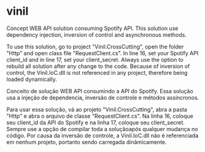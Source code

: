 # vinil
Concept WEB API solution consuming Spotify API.
This solution use dependency injection, inversion of control and asynchronous methods.

To use this solution, go to project "Vinil.CrossCutting", open the folder "Http" and open class file "RequestClient.cs". In line 16, set your Spotify API client_id and in line 17, set your client_secret. Always use the option to rebuild all solution after any change to the code. Because of inversion of control, the Vinil.IoC.dll is not referenced in any project, therefore being loaded dynamically.

Conceito de solução WEB API consumindo a API do Spotify.
Essa solução usa a injeção de dependencia, inversão de controle e métodos assíncronos.

Para usar essa solução, vá ao projeto "Vinil.CrossCutting", abra a pasta "Http" e abra o arquivo de classe "RequestClient.cs". Na linha 16, coloque seu client_id da API do Spotify e na linha 17, coloque seu client_secret. Sempre use a opção de compilar toda a soluçãoapós qualquer mudança no código. Por causa da inversão de controle, a Vinil.IoC.dll não é referenciada em nenhum projeto, portanto sendo carregada dinâmicamente.
